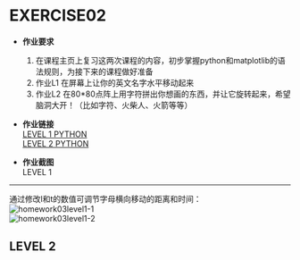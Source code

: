 EXERCISE02
=======

 - **作业要求**  
   1. 在课程主页上复习这两次课程的内容，初步掌握python和matplotlib的语法规则，为接下来的课程做好准备   
   2. 作业L1 在屏幕上让你的英文名字水平移动起来  
   3. 作业L2 在80*80点阵上用字符拼出你想画的东西，并让它旋转起来，希望脑洞大开！（比如字符、火柴人、火箭等等）  
     
     
 - **作业链接**   
   [LEVEL 1 PYTHON](https://github.com/Pu-ZH/compuationalphysics_N2014301020017/blob/master/EXERCISE03/homework03level1.py)   
   [LEVEL 2 PYTHON]()   

     
 - **作业截图**  
 LEVEL 1
------  
通过修改l和t的数值可调节字母横向移动的距离和时间：  
 ![homework03level1-1](https://github.com/Pu-ZH/compuationalphysics_N2014301020017/blob/master/EXERCISE03/homework03level1-1.png)   
 ![homework03level1-2](https://github.com/Pu-ZH/compuationalphysics_N2014301020017/blob/master/EXERCISE03/homework03level1-2.png)    
  
LEVEL 2
------  



